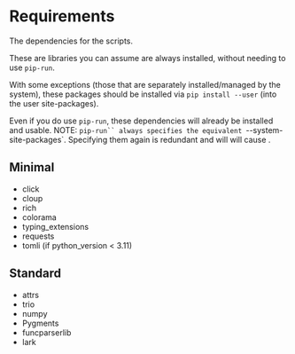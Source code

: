 # Requirements
The dependencies for the scripts.

These are libraries you can assume are always
installed, without needing to use `pip-run`.

With some exceptions (those that are separately installed/managed by the system),
these packages should be installed via `pip install --user` (into the user site-packages).

Even if you do use `pip-run`, these dependencies
will already be installed and usable.
NOTE: `pip-run`` always specifies the equivalent `--system-site-packages`.
Specifying them again is redundant and will will
cause .

<!-- NOTE: This is parsed by ./check_script_requirements.py -->

## Minimal
* click
* cloup
* rich
* colorama
* typing\_extensions
* requests
* tomli (if python\_version < 3.11)

## Standard
* attrs
* trio
* numpy
* Pygments
* funcparserlib
* lark

